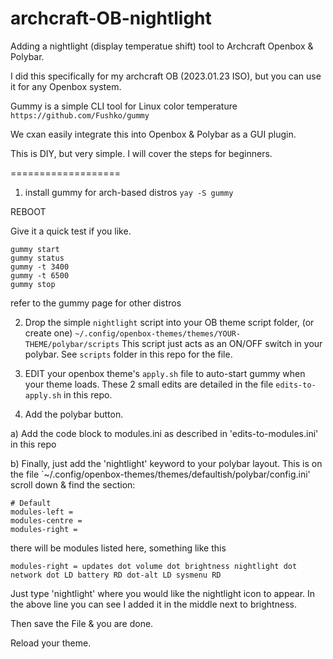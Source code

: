 # archcraft-OB-nightlight
Adding a nightlight (display temperatue shift) tool to Archcraft Openbox & Polybar.

I did this specifically for my archcraft OB (2023.01.23 ISO), but you can use it for any Openbox system.

Gummy is a simple CLI tool for Linux color temperature
`https://github.com/Fushko/gummy`

We cxan easily integrate this into Openbox & Polybar as a GUI plugin.

This is DIY, but very simple. I will cover the steps for beginners.

===================

1) install gummy for arch-based distros
`yay -S gummy`

REBOOT

Give it a quick test if you like. 
```
gummy start
gummy status
gummy -t 3400
gummy -t 6500
gummy stop
```

refer to the gummy page for other distros

2) Drop the simple `nightlight` script into your OB theme script folder, (or create one)
`~/.config/openbox-themes/themes/YOUR-THEME/polybar/scripts`
This script just acts as an ON/OFF switch in your polybar.
See `scripts` folder in this repo for the file.

3) EDIT your openbox theme's `apply.sh` file to auto-start gummy when your theme loads.
These 2 small edits are detailed in the file `edits-to-apply.sh` in this repo.

4) Add the polybar button.

  a) Add the code block to modules.ini as described in 'edits-to-modules.ini' in this repo
  
  b) Finally, just add the 'nightlight' keyword to your polybar layout. This is on the file `~/.config/openbox-themes/themes/defaultish/polybar/config.ini' scroll down & find the section:
  
```
# Default
modules-left = 
modules-centre = 
modules-right = 
```
there will be modules listed here, something like this

`modules-right = updates dot volume dot brightness nightlight dot network dot LD battery RD dot-alt LD sysmenu RD`

Just type 'nightlight' where you would like the nightlight icon to appear. In the above line you can see I added it in the middle next to brightness.

Then save the File & you are done.

Reload your theme.
